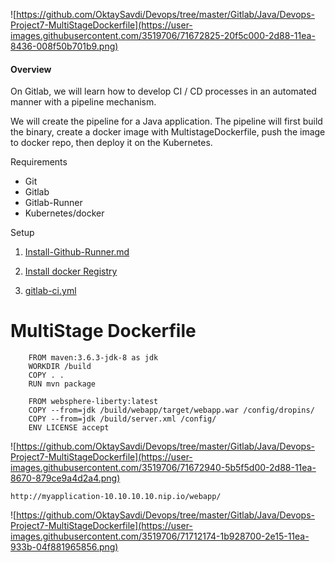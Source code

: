 ![https://github.com/OktaySavdi/Devops/tree/master/Gitlab/Java/Devops-Project7-MultiStageDockerfile](https://user-images.githubusercontent.com/3519706/71672825-20f5c000-2d88-11ea-8436-008f50b701b9.png)

#### []((https://github.com/OktaySavdi/Devops/edit/master/Gitlab/Java/Devops-Project7-MultiStageDockerfile)#Overview)Overview

On Gitlab, we will learn how to develop CI / CD processes in an automated manner with a pipeline mechanism.

We will create the pipeline for a Java application. The pipeline will first build the binary, 
create a docker image with MultistageDockerfile, push the image to docker repo, then deploy it on the Kubernetes.

Requirements

 - Git 
 - Gitlab
 - Gitlab-Runner
 - Kubernetes/docker

Setup

 1. [Install-Github-Runner.md](https://github.com/OktaySavdi/Devops/blob/master/Gitlab/Java/DevOps-Project5-Gitlab/Install-Github-Runner.md)
2. 
    [Install docker Registry](https://github.com/OktaySavdi/Devops/tree/master/Jenkins/Java/DevOps-Project1-Jenkins)

3. [gitlab-ci.yml](.gitlab-ci.yml)

# MultiStage Dockerfile

```
    FROM maven:3.6.3-jdk-8 as jdk
    WORKDIR /build
    COPY . . 
    RUN mvn package
    
    FROM websphere-liberty:latest
    COPY --from=jdk /build/webapp/target/webapp.war /config/dropins/
    COPY --from=jdk /build/server.xml /config/
    ENV LICENSE accept
```

![https://github.com/OktaySavdi/Devops/tree/master/Gitlab/Java/Devops-Project7-MultiStageDockerfile](https://user-images.githubusercontent.com/3519706/71672940-5b5f5d00-2d88-11ea-8670-879ce9a4d2a4.png)

```
http://myapplication-10.10.10.10.nip.io/webapp/
```

![https://github.com/OktaySavdi/Devops/tree/master/Gitlab/Java/Devops-Project7-MultiStageDockerfile](https://user-images.githubusercontent.com/3519706/71712174-1b928700-2e15-11ea-933b-04f881965856.png)
